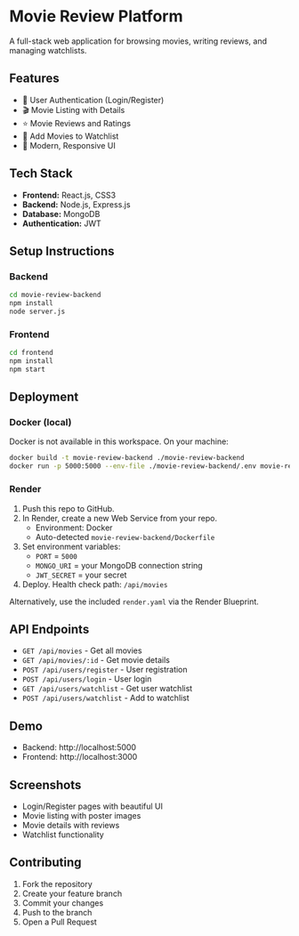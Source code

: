 # Movie Review Platform

A full-stack web application for browsing movies, writing reviews, and managing watchlists.

## Features

- 🔐 User Authentication (Login/Register)
- 🎬 Movie Listing with Details
- ⭐ Movie Reviews and Ratings
- 📝 Add Movies to Watchlist
- 🎨 Modern, Responsive UI

## Tech Stack

- **Frontend:** React.js, CSS3
- **Backend:** Node.js, Express.js
- **Database:** MongoDB
- **Authentication:** JWT

## Setup Instructions

### Backend
```bash
cd movie-review-backend
npm install
node server.js
```

### Frontend
```bash
cd frontend
npm install
npm start
```

## Deployment

### Docker (local)
Docker is not available in this workspace. On your machine:
```bash
docker build -t movie-review-backend ./movie-review-backend
docker run -p 5000:5000 --env-file ./movie-review-backend/.env movie-review-backend
```

### Render
1. Push this repo to GitHub.
2. In Render, create a new Web Service from your repo.
   - Environment: Docker
   - Auto-detected `movie-review-backend/Dockerfile`
3. Set environment variables:
   - `PORT` = `5000`
   - `MONGO_URI` = your MongoDB connection string
   - `JWT_SECRET` = your secret
4. Deploy. Health check path: `/api/movies`

Alternatively, use the included `render.yaml` via the Render Blueprint.

## API Endpoints

- `GET /api/movies` - Get all movies
- `GET /api/movies/:id` - Get movie details
- `POST /api/users/register` - User registration
- `POST /api/users/login` - User login
- `GET /api/users/watchlist` - Get user watchlist
- `POST /api/users/watchlist` - Add to watchlist

## Demo

- Backend: http://localhost:5000
- Frontend: http://localhost:3000

## Screenshots

- Login/Register pages with beautiful UI
- Movie listing with poster images
- Movie details with reviews
- Watchlist functionality

## Contributing

1. Fork the repository
2. Create your feature branch
3. Commit your changes
4. Push to the branch
5. Open a Pull Request
